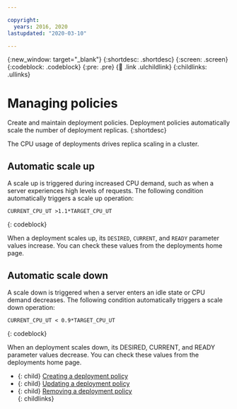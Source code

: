 ```yaml
---

copyright:
  years: 2016, 2020
lastupdated: "2020-03-10"

---
```


{:new_window: target="_blank"}
{:shortdesc: .shortdesc}
{:screen: .screen}
{:codeblock: .codeblock}
{:pre: .pre}
{:child: .link .ulchildlink}
{:childlinks: .ullinks}

# Managing policies

Create and maintain deployment policies. Deployment policies automatically scale the number of deployment replicas.
{:shortdesc}

The CPU usage of deployments drives replica scaling in a cluster.

## Automatic scale up

A scale up is triggered during increased CPU demand, such as when a server experiences high levels of requests. The following condition automatically triggers a scale up operation:

```
CURRENT_CPU_UT >1.1*TARGET_CPU_UT
```
{: codeblock}

When a deployment scales up, its `DESIRED`, `CURRENT`, and `READY` parameter values increase. You can check these values from the deployments home page. 

## Automatic scale down

A scale down is triggered when a server enters an idle state or CPU demand decreases. The following condition automatically triggers a scale down operation:

```
CURRENT_CPU_UT < 0.9*TARGET_CPU_UT
```
{: codeblock}

When an deployment scales down, its DESIRED, CURRENT, and READY parameter values decrease. You can check these values from the deployments home page. 

- {: child} [Creating a deployment policy](../compliance/create_policy.md) <br />
- {: child} [Updating a deployment policy](../compliance/update_policy.md) <br />
- {: child} [Removing a deployment policy](../compliance/remove_policy.md) <br />
{: childlinks}
